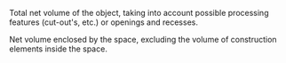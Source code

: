 Total net volume of the object, taking into account possible processing features (cut-out's, etc.) or openings and recesses.

Net volume enclosed by the space, excluding the volume of construction elements inside the space.
